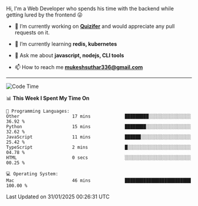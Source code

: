Hi, I'm a Web Developer who spends his time with the backend while getting lured by the frontend 😜

- 🔭 I’m currently working on **[Quizifer](https://github.com/SutharMukesh/Quizifer/)** and would appreciate any pull requests on it.

- 🌱 I’m currently learning **redis, kubernetes**

- 💬 Ask me about **javascript, nodejs, CLI tools**

- 📫 How to reach me **mukeshsuthar336@gmail.com**

---
<!--START_SECTION:waka-->
![Code Time](http://img.shields.io/badge/Code%20Time-3%2C218%20hrs%2032%20mins-blue)

📊 **This Week I Spent My Time On** 

```text
💬 Programming Languages: 
Other                    17 mins             █████████░░░░░░░░░░░░░░░░   36.92 % 
Python                   15 mins             ████████░░░░░░░░░░░░░░░░░   32.62 % 
JavaScript               11 mins             ██████░░░░░░░░░░░░░░░░░░░   25.42 % 
TypeScript               2 mins              █░░░░░░░░░░░░░░░░░░░░░░░░   04.78 % 
HTML                     0 secs              ░░░░░░░░░░░░░░░░░░░░░░░░░   00.25 % 

💻 Operating System: 
Mac                      46 mins             █████████████████████████   100.00 % 
```


 Last Updated on 31/01/2025 00:26:31 UTC
<!--END_SECTION:waka-->
